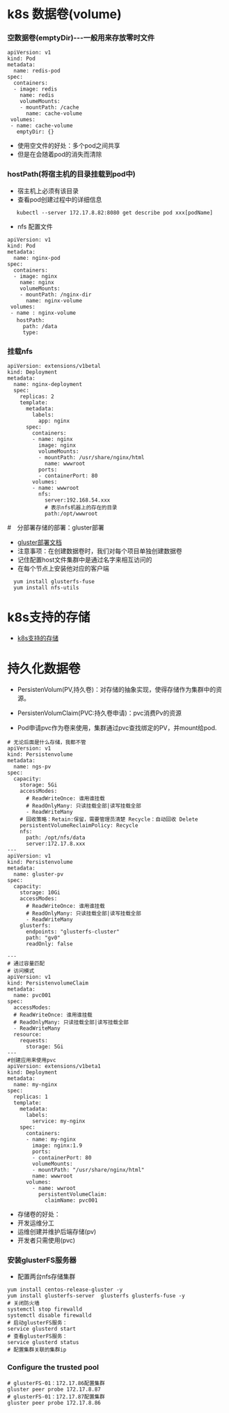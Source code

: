 # k8s 数据卷(volume)
### 空数据卷(emptyDir)---一般用来存放零时文件
```shell
apiVersion: v1
kind: Pod
metadata:
  name: redis-pod
spec:
  containers:
  - image: redis
    name: redis
    volumeMounts:
    - mountPath: /cache
      name: cache-volume
 volumes:
 - name: cache-volume
   emptyDir: {}
```
- 使用空文件的好处：多个pod之间共享
- 但是在会随着pod的消失而清除

### hostPath(将宿主机的目录挂载到pod中)
- 宿主机上必须有该目录
- 查看pod创建过程中的详细信息
```shell
   kubectl --server 172.17.8.82:8080 get describe pod xxx[podName]
```

- nfs 配置文件 
```shell
apiVersion: v1
kind: Pod
metadata:
  name: nginx-pod
spec:
  containers:
  - image: nginx
    name: nginx
    volumeMounts:
    - mountPath: /nginx-dir
      name: nginx-volume
 volumes:
 - name : nginx-volume
   hostPath:　
     path: /data
     type:  
```

### 挂载nfs
```shell
apiVersion: extensions/v1betal
kind: Deployment
metadata:
  name: nginx-deployment
  spec:
    replicas: 2
    template:
      metadata:
        labels:
          app: nginx
      spec:
        containers:
        - name: nginx
          image: nginx
          volumeMounts:
          - mountPath: /usr/share/nginx/html
            name: wwwroot
          ports:
          - containerPort: 80
        volumes:
        - name: wwwroot
          nfs: 
            server:192.168.54.xxx
            # 表示nfs机器上的存在的目录
            path:/opt/wwwroot
```
#　分部署存储的部署：gluster部署
- [gluster部署文档](https://docs.gluster.org/en/latest/)
- 注意事项：在创建数据卷时，我们对每个项目单独创建数据卷
- 记住配置host文件集群中是通过名字来相互访问的
- 在每个节点上安装他对应的客户端
```shell
  yum install glusterfs-fuse
  yum install nfs-utils
```
# k8s支持的存储
- [k8s支持的存储](https://kubernetes.io/docs/concepts/storage/volumes/)

# 持久化数据卷
- PersistenVolum(PV,持久卷)：对存储的抽象实现，使得存储作为集群中的资源。
- PersistenVolumClaim(PVC:持久卷申请)：pvc消费Pv的资源

- Pod申请pvc作为卷来使用，集群通过pvc查找绑定的PV，并mount给pod.
   
```shell
# 无论后面是什么存储，我都不管
apiVersion: v1
kind: Persistenvolume
metadata:
  name: ngs-pv
spec:
  capacity: 
    storage: 5Gi
    accessModes:
      # ReadWriteOnce: 谁用谁挂载
      # ReadOnlyMany: 只读挂载全部|读写挂载全部
      - ReadWriteMany
    # 回收策略：Retain:保留，需要管理员清楚 Recycle：自动回收 Delete
    persistentVolumeReclaimPolicy: Recycle
    nfs:
      path: /opt/nfs/data
      server:172.17.8.xxx
---
apiVersion: v1
kind: Persistenvolume
metadata:
  name: gluster-pv
spec:
  capacity: 
    storage: 10Gi
    accessModes:
      # ReadWriteOnce: 谁用谁挂载
      # ReadOnlyMany: 只读挂载全部|读写挂载全部
      - ReadWriteMany
    glusterfs:
      endpoints: "glusterfs-cluster"
      path: "gv0"
      readOnly: false

---
# 通过容量匹配
# 访问模式
apiVersion: v1
kind: PersistenvolumeClaim
metadata:
  name: pvc001
spec:
  accessModes:
  # ReadWriteOnce: 谁用谁挂载
  # ReadOnlyMany: 只读挂载全部|读写挂载全部
  - ReadWriteMany
  resource:
    requests:
      storage: 5Gi
---
#创建应用来使用pvc
apiVersion: extensions/v1beta1
kind: Deployment
metadata:
  name: my-nginx
spec:
  replicas: 1
  template:
    metadata:
      labels:
        service: my-nginx
    spec:
      containers:
      - name: my-nginx
        image: nginx:1.9
        ports:
        - containerPort: 80
        volumeMounts:
        - mountPath: "/usr/share/nginx/html"
        name: wwwroot
      volumes:
        - name: wwroot
          persistentVolumeClaim:
            claimName: pvc001
```
- 存储卷的好处：
- 开发运维分工
- 运维创建并维护后端存储(pv)
- 开发者只需使用(pvc)

### 安装glusterFS服务器
- 配置两台nfs存储集群

```shell
yum install centos-release-gluster -y
yum install glusterfs-server  glusterfs glusterfs-fuse -y
# 关闭防火墙
systemctl stop firewalld
systemctl disable firewalld
# 启动glusterFS服务：
service glusterd start
# 查看glusterFS服务：
service glusterd status
# 配置集群关联的集群ip
```
### Configure the trusted pool
```shell
# glusterFS-01：172.17.86配置集群 
gluster peer probe 172.17.8.87
# glusterFS-01：172.17.87配置集群 
gluster peer probe 172.17.8.86 
```



















